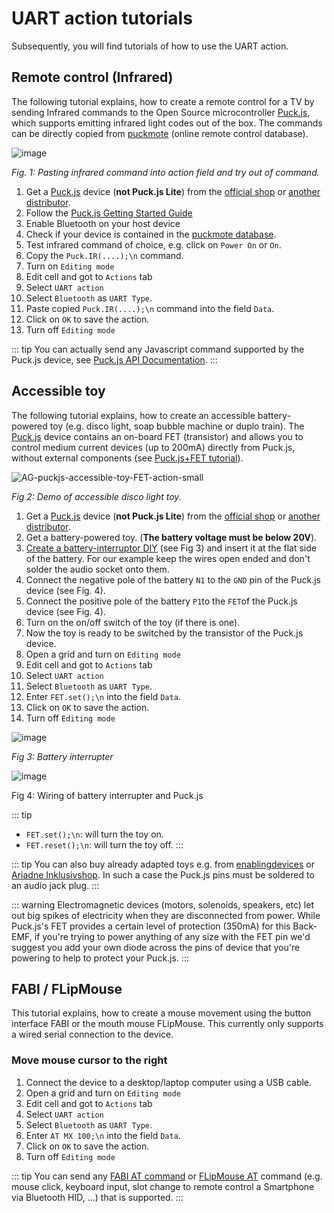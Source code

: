 # UART action tutorials

Subsequently, you will find tutorials of how to use the UART action.

## Remote control (Infrared)

The following tutorial explains, how to create a remote control for a TV by sending Infrared commands to the Open Source microcontroller [Puck.js](https://www.puck-js.com/), which supports emitting infrared light codes out of the box. The commands can be directly copied from [puckmote](https://asterics.github.io/puckmote/) (online remote control database).

![image](https://github.com/asterics/AsTeRICS-Grid/assets/4621810/ebfbca0d-6647-49e9-9f30-b898ca111659)

*Fig. 1: Pasting infrared command into action field and try out of command.*

1. Get a [Puck.js](https://www.puck-js.com) device (**not Puck.js Lite**) from the [official shop](https://shop.espruino.com/puckjs) or [another distributor](http://www.espruino.com/Order).
2. Follow the [Puck.js Getting Started Guide](https://www.espruino.com/Quick+Start+BLE#puckjs)
3. Enable Bluetooth on your host device
4. Check if your device is contained in the [puckmote database](https://asterics.github.io/puckmote/).
5. Test infrared command of choice, e.g. click on ```Power On``` or ```On```.
6. Copy the ```Puck.IR(....);\n``` command.
7. Turn on ```Editing mode```
8. Edit cell and got to ```Actions``` tab
9. Select ```UART action```
10. Select ```Bluetooth``` as ```UART Type```. 
11. Paste copied ```Puck.IR(....);\n``` command into the field ```Data```.
12. Click on ```OK``` to save the action.
13. Turn off ```Editing mode```

::: tip
You can actually send any Javascript command supported by the Puck.js device, see [Puck.js API Documentation](https://www.espruino.com/Puck.js).
:::

## Accessible toy

The following tutorial explains, how to create an accessible battery-powered toy (e.g. disco light, soap bubble machine or duplo train). The [Puck.js](https://www.puck-js.com/) device contains an on-board FET (transistor) and allows you to control medium current devices (up to 200mA) directly from Puck.js, without external components (see [Puck.js+FET tutorial](https://www.espruino.com/Puck.js+FET)).

![AG-puckjs-accessible-toy-FET-action-small](https://github.com/asterics/AsTeRICS-Grid/assets/4621810/136c33c3-027f-40ad-b2b7-bad928901f34)

*Fig 2: Demo of accessible disco light toy.*

1. Get a [Puck.js](https://www.puck-js.com) device (**not Puck.js Lite**) from the [official shop](https://shop.espruino.com/puckjs) or [another distributor](http://www.espruino.com/Order).
2. Get a battery-powered toy. (**The battery voltage must be below 20V**).
3. [Create a battery-interruptor DIY](https://www.upstate.edu/specialneeds/pdf/inclusive/2021_family-fun-series_create-your-own-battery-interrupter.pdf) (see Fig 3) and insert it at the flat side of the battery. For our example keep the wires open ended and don't solder the audio socket onto them. 
5. Connect the negative pole of the battery ```N1``` to the ```GND``` pin of the Puck.js device (see Fig. 4).
6. Connect the positive pole of the battery ```P1```to the ```FET```of the Puck.js device (see Fig. 4).
7. Turn on the on/off switch of the toy (if there is one).
8. Now the toy is ready to be switched by the transistor of the Puck.js device.
9. Open a grid and turn on ```Editing mode```
10. Edit cell and got to ```Actions``` tab
11. Select ```UART action```
12. Select ```Bluetooth``` as ```UART Type```. 
13. Enter ```FET.set();\n``` into the field ```Data```.
14. Click on ```OK``` to save the action.
15. Turn off ```Editing mode```

![image](https://github.com/asterics/AsTeRICS-Grid/assets/4621810/b35856fc-3cbd-4747-a410-353e95bea12b)

*Fig 3: Battery interrupter*

![image](https://github.com/asterics/AsTeRICS-Grid/assets/4621810/31e9bafe-f2d1-401b-b601-df5c065ad394)

Fig 4: Wiring of battery interrupter and Puck.js

::: tip
* ```FET.set();\n```: will turn the toy on.
* ```FET.reset();\n```: will turn the toy off.
:::

::: tip
You can also buy already adapted toys e.g. from [enablingdevices](https://enablingdevices.com/product-category/adapted-toys-games/) or [Ariadne Inklusivshop](https://inklusiv-shop.ariadne.de/spiele/adaptiertes-spielzeug/?p=1).
In such a case the Puck.js pins must be soldered to an audio jack plug.
:::

::: warning
Electromagnetic devices (motors, solenoids, speakers, etc) let out big spikes of electricity when they are disconnected from power. While Puck.js's FET provides a certain level of protection (350mA) for this Back-EMF, if you're trying to power anything of any size with the FET pin we'd suggest you add your own diode across the pins of device that you're powering to help to protect your Puck.js.
:::

## FABI / FLipMouse

This tutorial explains, how to create a mouse movement using the button interface FABI or the mouth mouse FLipMouse. This currently only supports a wired serial connection to the device.

### Move mouse cursor to the right

1. Connect the device to a desktop/laptop computer using a USB cable.
2. Open a grid and turn on ```Editing mode```
3. Edit cell and got to ```Actions``` tab
4. Select ```UART action```
5. Select ```Bluetooth``` as ```UART Type```. 
6. Enter ```AT MX 100;\n``` into the field ```Data```.
7. Click on ```OK``` to save the action.
8. Turn off ```Editing mode```

::: tip
You can send any [FABI AT command](https://github.com/asterics/FABI/blob/master/FabiWare/commands.h) or [FLipMouse AT](https://github.com/asterics/FLipMouse/blob/master/FLipWare/commands.h) command (e.g. mouse click, keyboard input, slot change to remote control a Smartphone via Bluetooth HID, ...) that is supported.
:::

